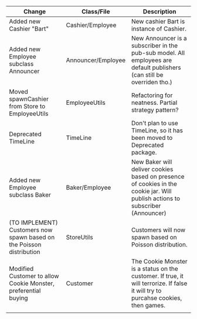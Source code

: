 
|Change|Class/File|Description|
|---|---|---|
|Added new Cashier "Bart"|Cashier/Employee|New cashier Bart is instance of Cashier.|
|Added new Employee subclass Announcer |Announcer/Employee|New Announcer is a subscriber in the pub-sub model. All employees are default publishers (can still be overriden tho.)|
|Moved spawnCashier from Store to EmployeeUtils|EmployeeUtils |Refactoring for neatness. Partial strategy pattern?|
|Deprecated TimeLine|TimeLine|Don't plan to use TimeLine, so it has been moved to Deprecated package.|
|Added new Employee subclass Baker|Baker/Employee|New Baker will deliver cookies based on presence of cookies in the cookie jar. Will publish actions to subscriber (Announcer)|    
|(TO IMPLEMENT) Customers now spawn based on the Poisson distribution|StoreUtils|Customers will now spawn based on Poisson distribution.|
|Modified Customer to allow Cookie Monster, preferential buying |Customer|The Cookie Monster is a status on the customer. If true, it will terrorize. If false it will try to purcahse cookies, then games.|
||||